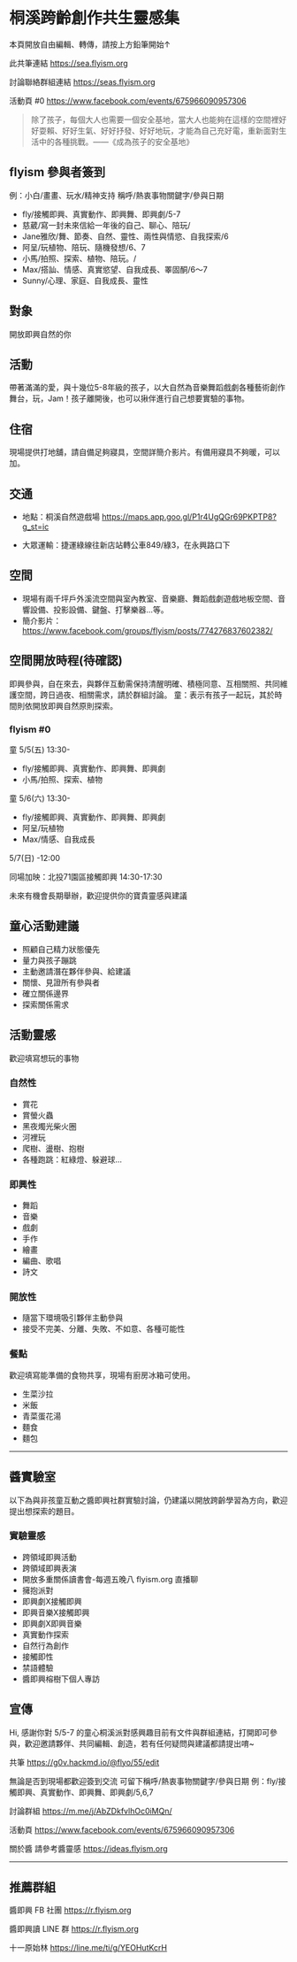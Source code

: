 # 桐溪跨齡創作共生靈感集
本頁開放自由編輯、轉傳，請按上方鉛筆開始↑

此共筆連結
https://sea.flyism.org

討論聯絡群組連結
https://seas.flyism.org

活動頁
#0 https://www.facebook.com/events/675966090957306

> 除了孩子，每個大人也需要一個安全基地，當大人也能夠在這樣的空間裡好好耍賴、好好生氣、好好抒發、好好地玩，才能為自己充好電，重新面對生活中的各種挑戰。——《成為孩子的安全基地》

## flyism 參與者簽到
例：小白/畫畫、玩水/精神支持
稱呼/熱衷事物關鍵字/參與日期
- fly/接觸即興、真實動作、即興舞、即興劇/5-7
- 慈葳/寫一封未來信給一年後的自己、聊心、陪玩/
- Jane雅欣/舞、節奏、自然、靈性、兩性與情慾、自我探索/6
- 阿呈/玩植物、陪玩、隨機發想/6、7
- 小馬/拍照、探索、植物、陪玩。/
- Max/搭訕、情感、真實慾望、自我成長、睪固酮/6～7
- Sunny/心理、家庭、自我成長、靈性

## 對象
開放即興自然的你

## 活動
帶著滿滿的愛，與十幾位5-8年級的孩子，以大自然為音樂舞蹈戲劇各種藝術創作舞台，玩，Jam！孩子離開後，也可以揪伴進行自己想要實驗的事物。

## 住宿
現場提供打地舖，請自備足夠寢具，空間詳簡介影片。有備用寢具不夠暖，可以加。

## 交通
- 地點：桐溪自然遊戲場
https://maps.app.goo.gl/P1r4UgQGr69PKPTP8?g_st=ic

- 大眾運輸：捷運綠線往新店站轉公車849/綠3，在永興路口下

## 空間
- 現場有兩千坪戶外溪流空間與室內教室、音樂廳、舞蹈戲劇遊戲地板空間、音響設備、投影設備、鍵盤、打擊樂器…等。
- 簡介影片：
https://www.facebook.com/groups/flyism/posts/774276837602382/

## 空間開放時程(待確認)
即興參與，自在來去，與夥伴互動需保持清醒明確、積極同意、互相關照、共同維護空間，跨日過夜、相關需求，請於群組討論。
童：表示有孩子一起玩，其於時間則依開放即興自然原則探索。

### flyism #0
童 5/5(五) 13:30-
- fly/接觸即興、真實動作、即興舞、即興劇
- 小馬/拍照、探索、植物

童 5/6(六) 13:30-
- fly/接觸即興、真實動作、即興舞、即興劇
- 阿呈/玩植物
- Max/情感、自我成長

5/7(日) -12:00

同場加映：北投71園區接觸即興 14:30-17:30



未來有機會長期舉辦，歡迎提供你的寶貴靈感與建議  

## 童心活動建議
- 照顧自己精力狀態優先
- 量力與孩子蹦跳
- 主動邀請潛在夥伴參與、給建議
- 關懷、見證所有參與者
- 確立關係邊界
- 探索關係需求

## 活動靈感
歡迎填寫想玩的事物

### 自然性
- 賞花
- 賞螢火蟲
- 黑夜燭光柴火圈
- 河裡玩
- 爬樹、盪樹、抱樹
- 各種跑跳：紅綠燈、躲避球…

### 即興性
- 舞蹈
- 音樂
- 戲劇
- 手作
- 繪畫
- 編曲、歌唱
- 詩文

### 開放性
- 隨當下環境吸引夥伴主動參與
- 接受不完美、分離、失敗、不如意、各種可能性

### 餐點
歡迎填寫能準備的食物共享，現場有廚房冰箱可使用。

- 生菜沙拉
- 米飯
- 青菜蛋花湯
- 麵食
- 麵包

---

## 醬實驗室
以下為與非孩童互動之醬即興社群實驗討論，仍建議以開放跨齡學習為方向，歡迎提出想探索的題目。

### 實驗靈感
- 跨領域即興活動
- 跨領域即興表演
- 開放多重關係讀書會-每週五晚八 flyism.org 直播聊
- 擁抱派對
- 即興劇X接觸即興
- 即興音樂X接觸即興
- 即興劇X即興音樂
- 真實動作探索
- 自然行為創作
- 接觸即性
- 禁語體驗
- 醬即興榕樹下個人專訪

## 宣傳
Hi, 感謝你對 5/5-7 的童心桐溪派對感興趣目前有文件與群組連結，打開即可參與，歡迎邀請夥伴、共同編輯、創造，若有任何疑問與建議都請提出唷~

共筆 
https://g0v.hackmd.io/@flyo/55/edit 

無論是否到現場都歡迎簽到交流
可留下稱呼/熱衷事物關鍵字/參與日期
例：fly/接觸即興、真實動作、即興舞、即興劇/5,6,7

討論群組 
https://m.me/j/AbZDkfvlhOc0iMQn/ 

活動頁
https://www.facebook.com/events/675966090957306

關於醬
請參考醬靈感 
https://ideas.flyism.org

---

## 推薦群組

醬即興 FB 社團
https://r.flyism.org

醬即興讀 LINE 群
https://r.flyism.org

十一原始林
https://line.me/ti/g/YEOHutKcrH